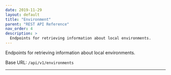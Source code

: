 ```yaml
---
date: 2019-11-29
layout: default
title: "Environment"
parent: "REST API Reference"
nav_order: 4
description: >
  Endpoints for retrieving information about local environments.
---
```


Endpoints for retrieving information about local environments.

Base URL: `/api/v1/environments`

---
